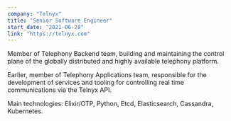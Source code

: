 ```yaml
---
company: "Telnyx"
title: "Senior Software Engineer"
start_date: "2021-06-28"
link: "https://telnyx.com"
---
```


Member of Telephony Backend team, building and maintaining the control plane of the globally distributed and highly available telephony platform.

Earlier, member of Telephony Applications team, responsible for the development of services and tooling for controlling real time communications via the Telnyx API.

Main technologies: Elixir/OTP, Python, Etcd, Elasticsearch, Cassandra, Kubernetes.
